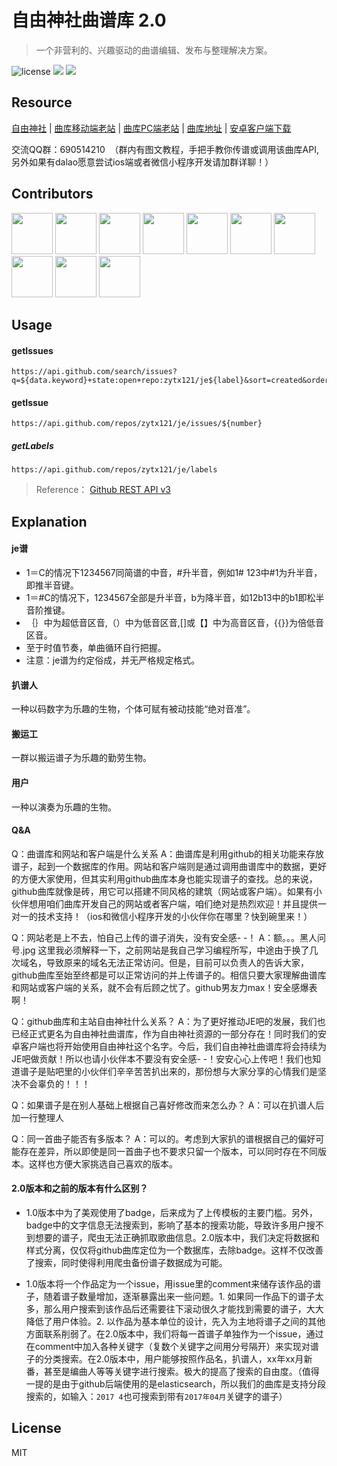# 自由神社曲谱库 2.0
> 一个非营利的、兴趣驱动的曲谱编辑、发布与整理解决方案。

![license](https://img.shields.io/github/license/mashape/apistatus.svg)  [![](https://img.shields.io/badge/%E8%B4%B4%E5%90%A7%20-%20justice__eternal%20-orange.svg)](https://tieba.baidu.com/f?kw=justice_eternal&ie=utf-8)  ![](https://img.shields.io/badge/Made-%E2%9D%A4-ff69b4.svg)

## Resource

[自由神社](http://moeje.org) | [曲库移动端老站](http://jefun.top) | [曲库PC端老站](http://lightmoon.pw) | [曲库地址](https://github.com/zytx121/je/issues) | [安卓客户端下载](http://m.shouji.360tpcdn.com/180122/465b4dddbfdbf9704ad8c7fca2b5a7a2/livesun.justiceeternal_4.apk)

交流QQ群：690514210  （群内有图文教程，手把手教你传谱或调用该曲库API,另外如果有dalao愿意尝试ios端或者微信小程序开发请加群详聊！）

## Contributors

<a href="https://github.com/livesun"><img src="https://avatars0.githubusercontent.com/u/27534854?s=460&v=4" height="66px" width="66px"></a>
<a href="https://github.com/GlacierStudioQ"><img src="https://avatars2.githubusercontent.com/u/13463146?v=4&s=460" height="66px" width="66px"></a>
<a href="https://github.com/liurunzechn"><img src="https://avatars2.githubusercontent.com/u/30720999?v=4&s=460" height="66px" width="66px"></a>
<a href="https://github.com/NorthPoleStar"><img src="https://avatars1.githubusercontent.com/u/30740698?v=4&s=460" height="66px" width="66px"></a>
<a href="https://github.com/Mars-Cat"><img src="https://avatars3.githubusercontent.com/u/34885717?s=460&v=4?v=4&s=460" height="66px" width="66px"></a>
<a href="https://github.com/IGRX"><img src="https://avatars2.githubusercontent.com/u/35169480?s=460&v=4" height="66px" width="66px"></a>
<a href="https://github.com/aS737345039"><img src="https://avatars2.githubusercontent.com/u/35213527?s=460&v=4" height="66px" width="66px"></a>
<a href="https://github.com/xqyww123"><img src="https://avatars3.githubusercontent.com/u/3982387?s=460&v=4" height="66px" width="66px"></a>
<a href="https://github.com/njupt4145438"><img src="https://avatars3.githubusercontent.com/u/35494698?s=460&v=4" height="66px" width="66px"></a>
<a href="https://github.com/rockyhann"><img src="https://avatars2.githubusercontent.com/u/30772677?s=460&v=4" height="66px" width="66px"></a>



## Usage

#### getIssues
```
https://api.github.com/search/issues?q=${data.keyword}+state:open+repo:zytx121/je${label}&sort=created&order=desc
```

#### getIssue
```
https://api.github.com/repos/zytx121/je/issues/${number}
```

##### getLabels
```
https://api.github.com/repos/zytx121/je/labels
```

> Reference： [Github REST API v3](https://developer.github.com/v3/issues/)


## 	Explanation


#### je谱

- 1＝C的情况下1234567同简谱的中音，#升半音，例如1# 123中#1为升半音，即推半音键。
- 1＝#C的情况下，1234567全部是升半音，b为降半音，如12b13中的b1即松半音阶推键。
- ｛｝中为超低音区音,（）中为低音区音,[]或【】中为高音区音，{{}}为倍低音区音。
- 至于时值节奏，单曲循环自行把握。
- 注意：je谱为约定俗成，并无严格规定格式。

#### 扒谱人
一种以码数字为乐趣的生物，个体可赋有被动技能“绝对音准”。
#### 搬运工
一群以搬运谱子为乐趣的勤劳生物。
#### 用户
一种以演奏为乐趣的生物。

#### Q&A

Q：曲谱库和网站和客户端是什么关系
A：曲谱库是利用github的相关功能来存放谱子，起到一个数据库的作用。网站和客户端则是通过调用曲谱库中的数据，更好的方便大家使用，但其实利用github曲库本身也能实现谱子的查找。总的来说，github曲库就像是砖，用它可以搭建不同风格的建筑（网站或客户端）。如果有小伙伴想用咱们曲库开发自己的网站或者客户端，咱们绝对是热烈欢迎！并且提供一对一的技术支持！（ios和微信小程序开发的小伙伴你在哪里？快到碗里来！）

Q：网站老是上不去，怕自己上传的谱子消失，没有安全感- -！
A：额。。。黑人问号.jpg  这里我必须解释一下，之前网站是我自己学习编程所写，中途由于换了几次域名，导致原来的域名无法正常访问。但是，目前可以负责人的告诉大家，github曲库至始至终都是可以正常访问的并上传谱子的。相信只要大家理解曲谱库和网站或客户端的关系，就不会有后顾之忧了。github男友力max！安全感爆表啊！

Q：github曲库和主站自由神社什么关系？
A：为了更好推动JE吧的发展，我们也已经正式更名为自由神社曲谱库，作为自由神社资源的一部分存在！同时我们的安卓客户端也将开始使用自由神社这个名字。今后，我们自由神社曲谱库将会持续为JE吧做贡献！所以也请小伙伴本不要没有安全感- -！安安心心上传吧！我们也知道谱子是贴吧里的小伙伴们辛辛苦苦扒出来的，那份想与大家分享的心情我们是坚决不会辜负的！！！

Q：如果谱子是在别人基础上根据自己喜好修改而来怎么办？
A：可以在扒谱人后加一行整理人

Q：同一首曲子能否有多版本？
A：可以的。考虑到大家扒的谱根据自己的偏好可能存在差异，所以即使是同一首曲子也不要求只留一个版本，可以同时存在不同版本。这样也方便大家挑选自己喜欢的版本。


####  2.0版本和之前的版本有什么区别？

- 1.0版本中为了美观使用了badge，后来成为了上传模板的主要门槛。另外，badge中的文字信息无法搜索到，影响了基本的搜索功能，导致许多用户搜不到想要的谱子，爬虫无法正确抓取歌曲信息。2.0版本中，我们决定将数据和样式分离，仅仅将github曲库定位为一个数据库，去除badge。这样不仅改善了搜索，同时使得利用爬虫备份谱子数据成为可能。

- 1.0版本将一个作品定为一个issue，用issue里的comment来储存该作品的谱子，随着谱子数量增加，逐渐暴露出来一些问题。1. 如果同一作品下的谱子太多，那么用户搜索到该作品后还需要往下滚动很久才能找到需要的谱子，大大降低了用户体验。2. 以作品为基本单位的设计，先入为主地将谱子之间的其他方面联系削弱了。在2.0版本中，我们将每一首谱子单独作为一个issue，通过在comment中加入各种关键字（复数个关键字之间用分号隔开）来实现对谱子的分类搜索。在2.0版本中，用户能够按照作品名，扒谱人，xx年xx月新番，甚至是编曲人等等关键字进行搜索。极大的提高了搜索的自由度。（值得一提的是由于github后端使用的是elasticsearch，所以我们的曲库是支持分段搜索的，如输入：`2017 4`也可搜索到带有`2017年04月`关键字的谱子）

## License

MIT 


